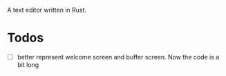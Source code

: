 A text editor written in Rust.

# Todos
- [ ] better represent welcome screen and buffer screen. Now the code is a bit long
